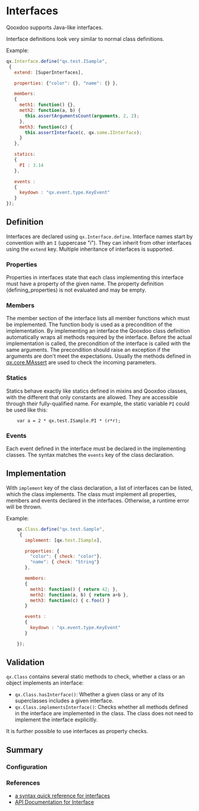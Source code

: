 # Interfaces

Qooxdoo supports Java-like interfaces.

Interface definitions look very similar to normal class definitions.

Example:

```javascript
qx.Interface.define("qx.test.ISample",
 {
   extend: [SuperInterfaces],

   properties: {"color": {}, "name": {} },

   members:
   {
     meth1: function() {},
     meth2: function(a, b) {
       this.assertArgumentsCount(arguments, 2, 2);
     },
     meth3: function(c) {
       this.assertInterface(c, qx.some.IInterface);
     }
   },

   statics:
   {
     PI : 3.14
   },

   events :
   {
     keydown : "qx.event.type.KeyEvent"
   }
});
```

## Definition

Interfaces are declared using `qx.Interface.define`. Interface names start by
convention with an `I` (uppercase "i"). They can inherit from other interfaces
using the `extend` key. Multiple inheritance of interfaces is supported.

### Properties

Properties in interfaces state that each class implementing this interface must
have a property of the given name. The property definition (defining_properties)
is not evaluated and may be empty.

### Members

The member section of the interface lists all member functions which must be
implemented. The function body is used as a precondition of the implementation.
By implementing an interface the Qooxdoo class definition automatically wraps
all methods required by the interface. Before the actual implementation is
called, the precondition of the interface is called with the same arguments. The
precondition should raise an exception if the arguments are don't meet the
expectations. Usually the methods defined in
[qx.core.MAssert](apps://apiviewer/#qx.core.MAssert) are used to check the
incoming parameters.

### Statics

Statics behave exactly like statics defined in mixins and Qooxdoo classes, with
the different that only constants are allowed. They are accessible through their
fully-qualified name. For example, the static variable `PI` could be used like
this:

```
    var a = 2 * qx.test.ISample.PI * (r*r);
```

### Events

Each event defined in the interface must be declared in the implementing
classes. The syntax matches the `events` key of the class declaration.

## Implementation

With `implement` key of the class declaration, a list of interfaces can be
listed, which the class implements. The class must implement all properties,
members and events declared in the interfaces. Otherwise, a runtime error will be
thrown.

Example:

```javascript
    qx.Class.define("qx.test.Sample",
     {
       implement: [qx.test.ISample],

       properties: {
         "color": { check: "color"},
         "name": { check: "String"}
       },

       members:
       {
         meth1: function() { return 42; },
         meth2: function(a, b) { return a+b },
         meth3: function(c) { c.foo() }
       }

       events :
       {
         keydown : "qx.event.type.KeyEvent"
       }

    });
```

## Validation

`qx.Class` contains several static methods to check, whether a class or an
object implements an interface:

- `qx.Class.hasInterface()`: Whether a given class or any of its superclasses
  includes a given interface.
- `qx.Class.implementsInterface()`: Checks whether all methods defined in the
  interface are implemented in the class. The class does not need to implement
  the interface explicitly.

It is further possible to use interfaces as property checks.

## Summary

### Configuration

### References

- [a syntax quick reference for interfaces](interface_quickref.md)
- [API Documentation for Interface](apps://apiviewer/#qx.Interface)
